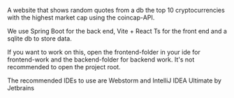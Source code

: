 A website that shows random quotes from a db the top 10 cryptocurrencies with the highest market cap using the coincap-API.

We use Spring Boot for the back end, Vite + React Ts for the front end and a sqlite db to store data.

If you want to work on this, open the frontend-folder in your ide for frontend-work and the backend-folder for backend work. It's not recommended to open the project root.

The recommended IDEs to use are Webstorm and IntelliJ IDEA Ultimate by Jetbrains
